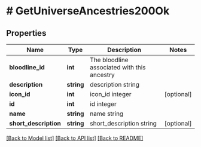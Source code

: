 # # GetUniverseAncestries200Ok

## Properties

Name | Type | Description | Notes
------------ | ------------- | ------------- | -------------
**bloodline_id** | **int** | The bloodline associated with this ancestry |
**description** | **string** | description string |
**icon_id** | **int** | icon_id integer | [optional]
**id** | **int** | id integer |
**name** | **string** | name string |
**short_description** | **string** | short_description string | [optional]

[[Back to Model list]](../../README.md#models) [[Back to API list]](../../README.md#endpoints) [[Back to README]](../../README.md)

